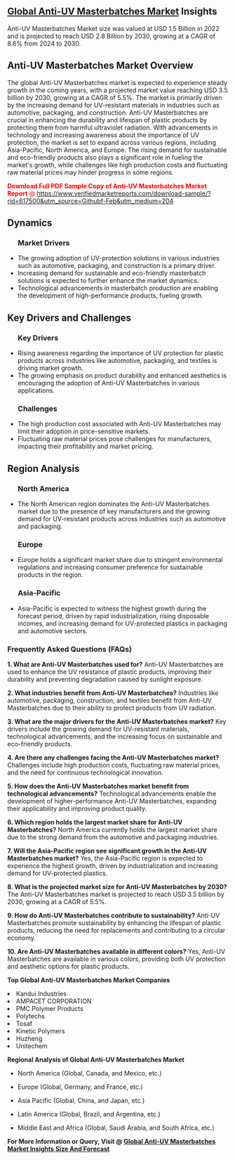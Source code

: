 <h2><a href="https://www.verifiedmarketreports.com/download-sample/?rid=617500&amp;utm_source=Githubf&amp;utm_medium=204" target="_blank">Global Anti-UV Masterbatches Market</a> Insights</h2><p>Anti-UV Masterbatches Market size was valued at USD 1.5 Billion in 2022 and is projected to reach USD 2.8 Billion by 2030, growing at a CAGR of 8.6% from 2024 to 2030.</p><p> <h2>Anti-UV Masterbatches Market Overview</h2> <p>The global Anti-UV Masterbatches market is expected to experience steady growth in the coming years, with a projected market value reaching USD 3.5 billion by 2030, growing at a CAGR of 5.5%. The market is primarily driven by the increasing demand for UV-resistant materials in industries such as automotive, packaging, and construction. Anti-UV Masterbatches are crucial in enhancing the durability and lifespan of plastic products by protecting them from harmful ultraviolet radiation. With advancements in technology and increasing awareness about the importance of UV protection, the market is set to expand across various regions, including Asia-Pacific, North America, and Europe. The rising demand for sustainable and eco-friendly products also plays a significant role in fueling the market's growth, while challenges like high production costs and fluctuating raw material prices may hinder progress in some regions.</p> <p><p><span class=""><span style="color: #ff0000;"><strong>Download Full PDF Sample Copy of Anti-UV Masterbatches Market Report</strong> @ </span><a href="https://www.verifiedmarketreports.com/download-sample/?rid=617500&amp;utm_source=Githubf-Feb&amp;utm_medium=204" target="_blank">https://www.verifiedmarketreports.com/download-sample/?rid=617500&amp;utm_source=Githubf-Feb&amp;utm_medium=204</a></span></p></p> <h2>Dynamics</h2> <ul> <h3>Market Drivers</h3> <li>The growing adoption of UV-protection solutions in various industries such as automotive, packaging, and construction is a primary driver.</li> <li>Increasing demand for sustainable and eco-friendly masterbatch solutions is expected to further enhance the market dynamics.</li> <li>Technological advancements in masterbatch production are enabling the development of high-performance products, fueling growth.</li> </ul> <h2>Key Drivers and Challenges</h2> <ul> <h3>Key Drivers</h3> <li>Rising awareness regarding the importance of UV protection for plastic products across industries like automotive, packaging, and textiles is driving market growth.</li> <li>The growing emphasis on product durability and enhanced aesthetics is encouraging the adoption of Anti-UV Masterbatches in various applications.</li> <h3>Challenges</h3> <li>The high production cost associated with Anti-UV Masterbatches may limit their adoption in price-sensitive markets.</li> <li>Fluctuating raw material prices pose challenges for manufacturers, impacting their profitability and market pricing.</li> </ul> <h2>Region Analysis</h2> <ul> <h3>North America</h3> <li>The North American region dominates the Anti-UV Masterbatches market due to the presence of key manufacturers and the growing demand for UV-resistant products across industries such as automotive and packaging.</li> <h3>Europe</h3> <li>Europe holds a significant market share due to stringent environmental regulations and increasing consumer preference for sustainable products in the region.</li> <h3>Asia-Pacific</h3> <li>Asia-Pacific is expected to witness the highest growth during the forecast period, driven by rapid industrialization, rising disposable incomes, and increasing demand for UV-protected plastics in packaging and automotive sectors.</li> </ul> <h3>Frequently Asked Questions (FAQs)</h3> <p><b>1. What are Anti-UV Masterbatches used for?</b> Anti-UV Masterbatches are used to enhance the UV resistance of plastic products, improving their durability and preventing degradation caused by sunlight exposure.</p> <p><b>2. What industries benefit from Anti-UV Masterbatches?</b> Industries like automotive, packaging, construction, and textiles benefit from Anti-UV Masterbatches due to their ability to protect products from UV radiation.</p> <p><b>3. What are the major drivers for the Anti-UV Masterbatches market?</b> Key drivers include the growing demand for UV-resistant materials, technological advancements, and the increasing focus on sustainable and eco-friendly products.</p> <p><b>4. Are there any challenges facing the Anti-UV Masterbatches market?</b> Challenges include high production costs, fluctuating raw material prices, and the need for continuous technological innovation.</p> <p><b>5. How does the Anti-UV Masterbatches market benefit from technological advancements?</b> Technological advancements enable the development of higher-performance Anti-UV Masterbatches, expanding their applicability and improving product quality.</p> <p><b>6. Which region holds the largest market share for Anti-UV Masterbatches?</b> North America currently holds the largest market share due to the strong demand from the automotive and packaging industries.</p> <p><b>7. Will the Asia-Pacific region see significant growth in the Anti-UV Masterbatches market?</b> Yes, the Asia-Pacific region is expected to experience the highest growth, driven by industrialization and increasing demand for UV-protected plastics.</p> <p><b>8. What is the projected market size for Anti-UV Masterbatches by 2030?</b> The Anti-UV Masterbatches market is projected to reach USD 3.5 billion by 2030, growing at a CAGR of 5.5%.</p> <p><b>9. How do Anti-UV Masterbatches contribute to sustainability?</b> Anti-UV Masterbatches promote sustainability by enhancing the lifespan of plastic products, reducing the need for replacements and contributing to a circular economy.</p> <p><b>10. Are Anti-UV Masterbatches available in different colors?</b> Yes, Anti-UV Masterbatches are available in various colors, providing both UV protection and aesthetic options for plastic products.</p> </p><p><strong>Top Global Anti-UV Masterbatches Market Companies</strong></p><div data-test-id=""><p><li>Kandui Industries</li><li> AMPACET CORPORATION</li><li> PMC Polymer Products</li><li> Polytechs</li><li> Tosaf</li><li> Kinetic Polymers</li><li> Huzheng</li><li> Unitechem</li></p><div><strong>Regional Analysis of&nbsp;Global Anti-UV Masterbatches Market</strong></div><ul><li dir="ltr"><p dir="ltr">North America&nbsp;(Global, Canada, and Mexico, etc.)</p></li><li dir="ltr"><p dir="ltr">Europe (Global, Germany, and France, etc.)</p></li><li dir="ltr"><p dir="ltr">Asia Pacific&nbsp;(Global, China, and Japan, etc.)</p></li><li dir="ltr"><p dir="ltr">Latin America&nbsp;(Global, Brazil, and Argentina, etc.)</p></li><li dir="ltr">Middle East and Africa&nbsp;(Global, Saudi Arabia, and South Africa, etc.)</li></ul><p><strong>For More Information or Query, Visit @&nbsp;</strong><strong><a href="https://www.verifiedmarketreports.com/product/anti-uv-masterbatches-market/?utm_source=Githubf&amp;utm_medium=204" target="_blank">Global Anti-UV Masterbatches Market Insights Size And Forecast</a></strong></p></div>
